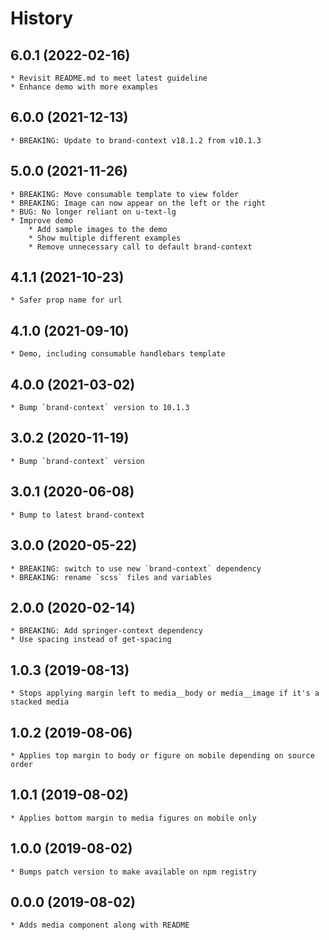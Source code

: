 # History

## 6.0.1 (2022-02-16)
    * Revisit README.md to meet latest guideline    
    * Enhance demo with more examples
        
## 6.0.0 (2021-12-13)
    * BREAKING: Update to brand-context v18.1.2 from v10.1.3

## 5.0.0 (2021-11-26)
    * BREAKING: Move consumable template to view folder
    * BREAKING: Image can now appear on the left or the right
    * BUG: No longer reliant on u-text-lg
    * Improve demo
        * Add sample images to the demo
        * Show multiple different examples
        * Remove unnecessary call to default brand-context

## 4.1.1 (2021-10-23)
    * Safer prop name for url

## 4.1.0 (2021-09-10)
    * Demo, including consumable handlebars template

## 4.0.0 (2021-03-02)
    * Bump `brand-context` version to 10.1.3

## 3.0.2 (2020-11-19)
    * Bump `brand-context` version

## 3.0.1 (2020-06-08)
    * Bump to latest brand-context

## 3.0.0 (2020-05-22)
    * BREAKING: switch to use new `brand-context` dependency
    * BREAKING: rename `scss` files and variables

## 2.0.0 (2020-02-14)
    * BREAKING: Add springer-context dependency
    * Use spacing instead of get-spacing

## 1.0.3 (2019-08-13)
    * Stops applying margin left to media__body or media__image if it's a stacked media

## 1.0.2 (2019-08-06)
    * Applies top margin to body or figure on mobile depending on source order

## 1.0.1 (2019-08-02)
    * Applies bottom margin to media figures on mobile only

## 1.0.0 (2019-08-02)
    * Bumps patch version to make available on npm registry

## 0.0.0 (2019-08-02)
    * Adds media component along with README
